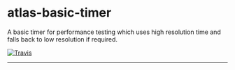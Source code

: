 # atlas-basic-timer

A basic timer for performance testing which uses high resolution time and falls back to low resolution if required.

[![Travis](https://img.shields.io/travis/atlassubbed/atlas-basic-timer.svg)](https://travis-ci.org/atlassubbed/atlas-basic-timer)

---
